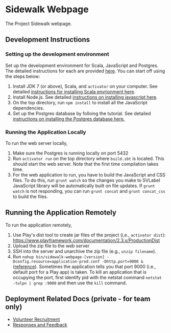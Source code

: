 # Sidewalk Webpage
The Project Sidewalk webpage.

## Development Instructions

### Setting up the development environment
Set up the development environment for Scala, JavaScript and Postgres. The detailed instructions for each are provided [here](https://github.com/ProjectSidewalk/Instructions). You can start off using the steps below:

1. Install JDK 7 (or above), Scala, and `activator` on your computer. See detailed [instructions for installing Scala envrionment here](https://github.com/ProjectSidewalk/Instructions#java--scala).
2. Install Node.js. See detailed [instructions on installing javascript here](https://github.com/ProjectSidewalk/Instructions#javascript).
3. On the top directory, run `npm install` to install all the JavaScript dependencies.
4. Set up the Postgres database by folloing the tutorial. See detailed [instructions on installing the Postgres database here.](https://github.com/ProjectSidewalk/Instructions#postgresql)

### Running the Application Locally
To run the web server locally,

1. Make sure the Postgres is running locally on port 5432
2. Run `activator run` on the top directory where `build.sbt` is located. This should start the web server. 
Note that the first time compilation takes time.
3. For the web application to run, you have to build the JavaScript and CSS files. 
To do this, run `grunt watch` so the changes you make to SVLabel JavaScript library 
will be automatically built on file updates. If `grunt watch` is not responding,
you can run `grunt concat` and `grunt concat_css` to build the files.

## Running the Application Remotely
To run the application remotely,

1. Use Play's dist tool to create jar files of the project (i,e., `activator dist`): https://www.playframework.com/documentation/2.3.x/ProductionDist
2. Upload the zip file to the web server
3. SSH into the server and unarchive the zip file (e.g., `unzip filename`).
4. Run `nohup bin/sidewalk-webpage-[version] -Dconfig.resource=application-prod.conf -Dhttp.port=9000 &` ([reference](http://alvinalexander.com/scala/play-framework-deploying-application-production-server)). Sometimes the application tells you that port 9000 (i.e., default port for a Play app) is taken. To kill an application that is occupying the port, first identify pid with the netstat command `netstat -tulpn | grep :9000` and then use the `kill` command.

## Deployment Related Docs (private - for team only)
- [Volunteer Recruitment](https://docs.google.com/document/d/1S0QkTX4OP1eMoIK6NZ5Cu2EpCV5Y3lTOf5lFiCqiItA/edit#heading=h.txqj819si9cz)
- [Responses and Feedback](https://docs.google.com/document/d/1e-Z9k2NL7hdgN2MZC8zIjwMohBl-xz7pta9vjCHQXnk/edit)
